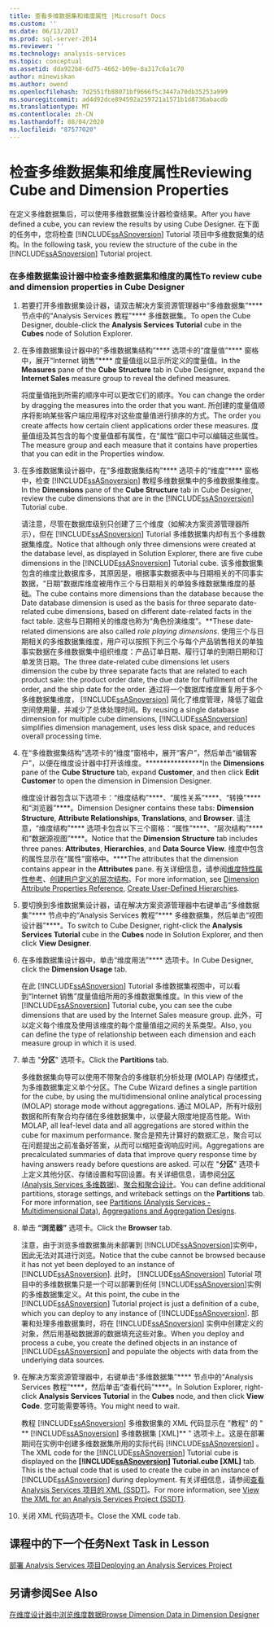 ```yaml
---
title: 查看多维数据集和维度属性 |Microsoft Docs
ms.custom: ''
ms.date: 06/13/2017
ms.prod: sql-server-2014
ms.reviewer: ''
ms.technology: analysis-services
ms.topic: conceptual
ms.assetid: dda922b8-6d75-4662-b09e-8a317c6a1c70
author: minewiskan
ms.author: owend
ms.openlocfilehash: 7d2551fb88071bf9666f5c3447a70db35253a999
ms.sourcegitcommit: ad4d92dce894592a259721a1571b1d8736abacdb
ms.translationtype: MT
ms.contentlocale: zh-CN
ms.lasthandoff: 08/04/2020
ms.locfileid: "87577020"
---
```

# <a name="reviewing-cube-and-dimension-properties"></a><span data-ttu-id="adddd-102">检查多维数据集和维度属性</span><span class="sxs-lookup"><span data-stu-id="adddd-102">Reviewing Cube and Dimension Properties</span></span>
  <span data-ttu-id="adddd-103">在定义多维数据集后，可以使用多维数据集设计器检查结果。</span><span class="sxs-lookup"><span data-stu-id="adddd-103">After you have defined a cube, you can review the results by using Cube Designer.</span></span> <span data-ttu-id="adddd-104">在下面的任务中，您将检查 [!INCLUDE[ssASnoversion](../includes/ssasnoversion-md.md)] Tutorial 项目中多维数据集的结构。</span><span class="sxs-lookup"><span data-stu-id="adddd-104">In the following task, you review the structure of the cube in the [!INCLUDE[ssASnoversion](../includes/ssasnoversion-md.md)] Tutorial project.</span></span>  
  
### <a name="to-review-cube-and-dimension-properties-in-cube-designer"></a><span data-ttu-id="adddd-105">在多维数据集设计器中检查多维数据集和维度的属性</span><span class="sxs-lookup"><span data-stu-id="adddd-105">To review cube and dimension properties in Cube Designer</span></span>  
  
1.  <span data-ttu-id="adddd-106">若要打开多维数据集设计器，请双击解决方案资源管理器中“多维数据集”\*\*\*\* 节点中的“Analysis Services 教程”\*\*\*\* 多维数据集。</span><span class="sxs-lookup"><span data-stu-id="adddd-106">To open the Cube Designer, double-click the **Analysis Services Tutorial** cube in the **Cubes** node of Solution Explorer.</span></span>  
  
2.  <span data-ttu-id="adddd-107">在多维数据集设计器中的“多维数据集结构”\*\*\*\* 选项卡的“度量值”\*\*\*\* 窗格中，展开“Internet 销售”\*\*\*\* 度量值组以显示所定义的度量值。</span><span class="sxs-lookup"><span data-stu-id="adddd-107">In the **Measures** pane of the **Cube Structure** tab in Cube Designer, expand the **Internet Sales** measure group to reveal the defined measures.</span></span>  
  
     <span data-ttu-id="adddd-108">将度量值拖到所需的顺序中可以更改它们的顺序。</span><span class="sxs-lookup"><span data-stu-id="adddd-108">You can change the order by dragging the measures into the order that you want.</span></span> <span data-ttu-id="adddd-109">所创建的度量值顺序将影响某些客户端应用程序对这些度量值进行排序的方式。</span><span class="sxs-lookup"><span data-stu-id="adddd-109">The order you create affects how certain client applications order these measures.</span></span> <span data-ttu-id="adddd-110">度量值组及其包含的每个度量值都有属性，在“属性”窗口中可以编辑这些属性。</span><span class="sxs-lookup"><span data-stu-id="adddd-110">The measure group and each measure that it contains have properties that you can edit in the Properties window.</span></span>  
  
3.  <span data-ttu-id="adddd-111">在多维数据集设计器中，在“多维数据集结构”\*\*\*\* 选项卡的“维度”\*\*\*\* 窗格中，检查 [!INCLUDE[ssASnoversion](../includes/ssasnoversion-md.md)] 教程多维数据集中的多维数据集维度。</span><span class="sxs-lookup"><span data-stu-id="adddd-111">In the **Dimensions** pane of the **Cube Structure** tab in Cube Designer, review the cube dimensions that are in the [!INCLUDE[ssASnoversion](../includes/ssasnoversion-md.md)] Tutorial cube.</span></span>  
  
     <span data-ttu-id="adddd-112">请注意，尽管在数据库级别只创建了三个维度（如解决方案资源管理器所示），但在 [!INCLUDE[ssASnoversion](../includes/ssasnoversion-md.md)] Tutorial 多维数据集内却有五个多维数据集维度。</span><span class="sxs-lookup"><span data-stu-id="adddd-112">Notice that although only three dimensions were created at the database level, as displayed in Solution Explorer, there are five cube dimensions in the [!INCLUDE[ssASnoversion](../includes/ssasnoversion-md.md)] Tutorial cube.</span></span> <span data-ttu-id="adddd-113">该多维数据集包含的维度比数据库多，其原因是，根据事实数据表中与日期相关的不同事实数据，“日期”数据库维度被用作三个与日期相关的单独多维数据集维度的基础。</span><span class="sxs-lookup"><span data-stu-id="adddd-113">The cube contains more dimensions than the database because the Date database dimension is used as the basis for three separate date-related cube dimensions, based on different date-related facts in the fact table.</span></span> <span data-ttu-id="adddd-114">这些与日期相关的维度也称为“角色扮演维度”。\*\*</span><span class="sxs-lookup"><span data-stu-id="adddd-114">These date-related dimensions are also called *role playing dimensions*.</span></span> <span data-ttu-id="adddd-115">使用三个与日期相关的多维数据集维度，用户可以按照下列三个与每个产品销售相关的单独事实数据在多维数据集中组织维度：产品订单日期、履行订单的到期日期和订单发货日期。</span><span class="sxs-lookup"><span data-stu-id="adddd-115">The three date-related cube dimensions let users dimension the cube by three separate facts that are related to each product sale: the product order date, the due date for fulfillment of the order, and the ship date for the order.</span></span> <span data-ttu-id="adddd-116">通过将一个数据库维度重复用于多个多维数据集维度， [!INCLUDE[ssASnoversion](../includes/ssasnoversion-md.md)] 简化了维度管理，降低了磁盘空间使用量，并减少了总体处理时间。</span><span class="sxs-lookup"><span data-stu-id="adddd-116">By reusing a single database dimension for multiple cube dimensions, [!INCLUDE[ssASnoversion](../includes/ssasnoversion-md.md)] simplifies dimension management, uses less disk space, and reduces overall processing time.</span></span>  
  
4.  <span data-ttu-id="adddd-117">在“多维数据集结构”选项卡的“维度”窗格中，展开“客户”，然后单击“编辑客户”，以便在维度设计器中打开该维度。\*\*\*\*\*\*\*\*\*\*\*\*\*\*\*\*</span><span class="sxs-lookup"><span data-stu-id="adddd-117">In the **Dimensions** pane of the **Cube Structure** tab, expand **Customer**, and then click **Edit Customer** to open the dimension in Dimension Designer.</span></span>  
  
     <span data-ttu-id="adddd-118">维度设计器包含以下选项卡：“维度结构”\*\*\*\*、“属性关系”\*\*\*\*、“转换”\*\*\*\* 和“浏览器”\*\*\*\*。</span><span class="sxs-lookup"><span data-stu-id="adddd-118">Dimension Designer contains these tabs: **Dimension Structure**, **Attribute Relationships**, **Translations**, and **Browser**.</span></span> <span data-ttu-id="adddd-119">请注意，“维度结构”\*\*\*\* 选项卡包含以下三个窗格：“属性”\*\*\*\*、“层次结构”\*\*\*\* 和“数据源视图”\*\*\*\*。</span><span class="sxs-lookup"><span data-stu-id="adddd-119">Notice that the **Dimension Structure** tab includes three panes: **Attributes**, **Hierarchies**, and **Data Source View**.</span></span> <span data-ttu-id="adddd-120">维度中包含的属性显示在“属性”窗格中。\*\*\*\*</span><span class="sxs-lookup"><span data-stu-id="adddd-120">The attributes that the dimension contains appear in the **Attributes** pane.</span></span> <span data-ttu-id="adddd-121">有关详细信息，请参阅[维度特性属性参考](multidimensional-models/dimension-attribute-properties-reference.md)、[创建用户定义的层次结构](multidimensional-models/user-defined-hierarchies-create.md)。</span><span class="sxs-lookup"><span data-stu-id="adddd-121">For more information, see [Dimension Attribute Properties Reference](multidimensional-models/dimension-attribute-properties-reference.md), [Create User-Defined Hierarchies](multidimensional-models/user-defined-hierarchies-create.md).</span></span>  
  
5.  <span data-ttu-id="adddd-122">要切换到多维数据集设计器，请在解决方案资源管理器中右键单击“多维数据集”\*\*\*\* 节点中的“Analysis Services 教程”\*\*\*\* 多维数据集，然后单击“视图设计器”\*\*\*\*。</span><span class="sxs-lookup"><span data-stu-id="adddd-122">To switch to Cube Designer, right-click the **Analysis Services Tutorial** cube in the **Cubes** node in Solution Explorer, and then click **View Designer**.</span></span>  
  
6.  <span data-ttu-id="adddd-123">在多维数据集设计器中，单击“维度用法”\*\*\*\* 选项卡。</span><span class="sxs-lookup"><span data-stu-id="adddd-123">In Cube Designer, click the **Dimension Usage** tab.</span></span>  
  
     <span data-ttu-id="adddd-124">在此 [!INCLUDE[ssASnoversion](../includes/ssasnoversion-md.md)] Tutorial 多维数据集视图中，可以看到“Internet 销售”度量值组所用的多维数据集维度。</span><span class="sxs-lookup"><span data-stu-id="adddd-124">In this view of the [!INCLUDE[ssASnoversion](../includes/ssasnoversion-md.md)] Tutorial cube, you can see the cube dimensions that are used by the Internet Sales measure group.</span></span> <span data-ttu-id="adddd-125">此外，可以定义每个维度及使用该维度的每个度量值组之间的关系类型。</span><span class="sxs-lookup"><span data-stu-id="adddd-125">Also, you can define the type of relationship between each dimension and each measure group in which it is used.</span></span>  
  
7.  <span data-ttu-id="adddd-126">单击 "**分区**" 选项卡。</span><span class="sxs-lookup"><span data-stu-id="adddd-126">Click the **Partitions** tab.</span></span>  
  
     <span data-ttu-id="adddd-127">多维数据集向导可以使用不带聚合的多维联机分析处理 (MOLAP) 存储模式，为多维数据集定义单个分区。</span><span class="sxs-lookup"><span data-stu-id="adddd-127">The Cube Wizard defines a single partition for the cube, by using the multidimensional online analytical processing (MOLAP) storage mode without aggregations.</span></span> <span data-ttu-id="adddd-128">通过 MOLAP，所有叶级别数据和所有聚合均存储在多维数据集中，以便最大限度地提高性能。</span><span class="sxs-lookup"><span data-stu-id="adddd-128">With MOLAP, all leaf-level data and all aggregations are stored within the cube for maximum performance.</span></span> <span data-ttu-id="adddd-129">聚合是预先计算好的数据汇总，聚合可以在问题提出之前准备好答案，从而可以缩短查询响应时间。</span><span class="sxs-lookup"><span data-stu-id="adddd-129">Aggregations are precalculated summaries of data that improve query response time by having answers ready before questions are asked.</span></span> <span data-ttu-id="adddd-130">可以在 "**分区**" 选项卡上定义其他分区、存储设置和写回设置。有关详细信息，请参阅[分区 &#40;Analysis Services 多维数据&#41;](multidimensional-models-olap-logical-cube-objects/partitions-analysis-services-multidimensional-data.md)、[聚合和聚合设计](multidimensional-models-olap-logical-cube-objects/aggregations-and-aggregation-designs.md)。</span><span class="sxs-lookup"><span data-stu-id="adddd-130">You can define additional partitions, storage settings, and writeback settings on the **Partitions** tab. For more information, see [Partitions &#40;Analysis Services - Multidimensional Data&#41;](multidimensional-models-olap-logical-cube-objects/partitions-analysis-services-multidimensional-data.md), [Aggregations and Aggregation Designs](multidimensional-models-olap-logical-cube-objects/aggregations-and-aggregation-designs.md).</span></span>  
  
8.  <span data-ttu-id="adddd-131">单击 **“浏览器”** 选项卡。</span><span class="sxs-lookup"><span data-stu-id="adddd-131">Click the **Browser** tab.</span></span>  
  
     <span data-ttu-id="adddd-132">注意，由于浏览多维数据集尚未部署到 [!INCLUDE[ssASnoversion](../includes/ssasnoversion-md.md)]实例中，因此无法对其进行浏览。</span><span class="sxs-lookup"><span data-stu-id="adddd-132">Notice that the cube cannot be browsed because it has not yet been deployed to an instance of [!INCLUDE[ssASnoversion](../includes/ssasnoversion-md.md)].</span></span> <span data-ttu-id="adddd-133">此时， [!INCLUDE[ssASnoversion](../includes/ssasnoversion-md.md)] Tutorial 项目中的多维数据集只是一个可以部署到任何 [!INCLUDE[ssASnoversion](../includes/ssasnoversion-md.md)]实例的多维数据集定义。</span><span class="sxs-lookup"><span data-stu-id="adddd-133">At this point, the cube in the [!INCLUDE[ssASnoversion](../includes/ssasnoversion-md.md)] Tutorial project is just a definition of a cube, which you can deploy to any instance of [!INCLUDE[ssASnoversion](../includes/ssasnoversion-md.md)].</span></span> <span data-ttu-id="adddd-134">部署和处理多维数据集时，将在 [!INCLUDE[ssASnoversion](../includes/ssasnoversion-md.md)] 实例中创建定义的对象，然后用基础数据源的数据填充这些对象。</span><span class="sxs-lookup"><span data-stu-id="adddd-134">When you deploy and process a cube, you create the defined objects in an instance of [!INCLUDE[ssASnoversion](../includes/ssasnoversion-md.md)] and populate the objects with data from the underlying data sources.</span></span>  
  
9. <span data-ttu-id="adddd-135">在解决方案资源管理器中，右键单击“多维数据集”\*\*\*\* 节点中的“Analysis Services 教程”\*\*\*\*，然后单击“查看代码”\*\*\*\*。</span><span class="sxs-lookup"><span data-stu-id="adddd-135">In Solution Explorer, right-click **Analysis Services Tutorial** in the **Cubes** node, and then click **View Code**.</span></span> <span data-ttu-id="adddd-136">您可能需要等待。</span><span class="sxs-lookup"><span data-stu-id="adddd-136">You might need to wait.</span></span>  
  
     <span data-ttu-id="adddd-137">教程 [!INCLUDE[ssASnoversion](../includes/ssasnoversion-md.md)] 多维数据集的 XML 代码显示在 "教程" 的 " \*\* [!INCLUDE[ssASnoversion](../includes/ssasnoversion-md.md)] 多维数据集 [XML]\*\* " 选项卡上。这是在部署期间在实例中创建多维数据集所用的实际代码 [!INCLUDE[ssASnoversion](../includes/ssasnoversion-md.md)] 。</span><span class="sxs-lookup"><span data-stu-id="adddd-137">The XML code for the [!INCLUDE[ssASnoversion](../includes/ssasnoversion-md.md)] Tutorial cube is displayed on the **[!INCLUDE[ssASnoversion](../includes/ssasnoversion-md.md)] Tutorial.cube [XML]** tab. This is the actual code that is used to create the cube in an instance of [!INCLUDE[ssASnoversion](../includes/ssasnoversion-md.md)] during deployment.</span></span> <span data-ttu-id="adddd-138">有关详细信息，请参阅[查看 Analysis Services 项目的 XML (SSDT)](multidimensional-models/view-the-xml-for-an-analysis-services-project-ssdt.md)。</span><span class="sxs-lookup"><span data-stu-id="adddd-138">For more information, see [View the XML for an Analysis Services Project &#40;SSDT&#41;](multidimensional-models/view-the-xml-for-an-analysis-services-project-ssdt.md).</span></span>  
  
10. <span data-ttu-id="adddd-139">关闭 XML 代码选项卡。</span><span class="sxs-lookup"><span data-stu-id="adddd-139">Close the XML code tab.</span></span>  
  
## <a name="next-task-in-lesson"></a><span data-ttu-id="adddd-140">课程中的下一个任务</span><span class="sxs-lookup"><span data-stu-id="adddd-140">Next Task in Lesson</span></span>  
 [<span data-ttu-id="adddd-141">部署 Analysis Services 项目</span><span class="sxs-lookup"><span data-stu-id="adddd-141">Deploying an Analysis Services Project</span></span>](lesson-2-5-deploying-an-analysis-services-project.md)  
  
## <a name="see-also"></a><span data-ttu-id="adddd-142">另请参阅</span><span class="sxs-lookup"><span data-stu-id="adddd-142">See Also</span></span>  
 [<span data-ttu-id="adddd-143">在维度设计器中浏览维度数据</span><span class="sxs-lookup"><span data-stu-id="adddd-143">Browse Dimension Data in Dimension Designer</span></span>](multidimensional-models/database-dimensions-browse-dimension-data-in-dimension-designer.md)  
  
  
